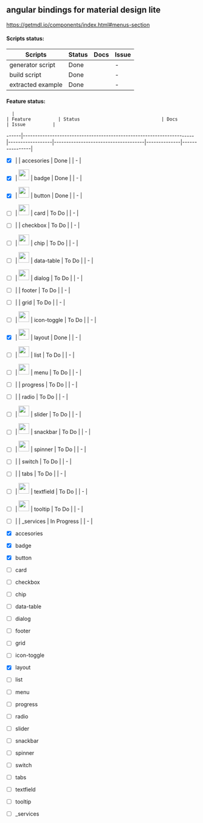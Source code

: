 ## angular bindings for material design lite
https://getmdl.io/components/index.html#menus-section

#### Scripts status:

| Scripts          | Status                              | Docs         | Issue          |
|------------------|-------------------------------------|--------------|----------------|
| generator script |                             Done    |              |              - |
| build script     |                             Done    |              |              - |
| extracted example|                             Done    |              |              - |


#### Feature status:
      |                                                                      | Feature          | Status                              | Docs         | Issue          |
------|----------------------------------------------------------------------|------------------|-------------------------------------|--------------|----------------|
- [x] |                                                                      | accesories       |                             Done    |              |              - |
- [x] | <img src="https://getmdl.io/assets/comp_badges.png" width="28">      | badge            |                             Done    |              |              - |
- [x] | <img src="https://getmdl.io/assets/comp_buttons.png" width="28">     | button           |                             Done    |              |              - |
- [ ] | <img src="https://getmdl.io/assets/comp_cards.png" width="28">       | card             |                            To Do    |              |              - |
- [ ] |                                                                      | checkbox         |                            To Do    |              |              - |
- [ ] | <img src="https://getmdl.io/assets/comp_chips.png" width="28">       | chip             |                            To Do    |              |              - |
- [ ] | <img src="https://getmdl.io/assets/comp_tables.png" width="28">      | data-table       |                            To Do    |              |              - |
- [ ] | <img src="https://getmdl.io/assets/comp_dialog.png" width="28">      | dialog           |                            To Do    |              |              - |
- [ ] |                                                                      | footer           |                            To Do    |              |              - |
- [ ] |                                                                      | grid             |                            To Do    |              |              - |
- [ ] | <img src="https://getmdl.io/assets/comp_toggles.png" width="28">     | icon-toggle      |                            To Do    |              |              - |
- [x] | <img src="https://getmdl.io/assets/comp_layout.png" width="28">      | layout           |                             Done    |              |              - |
- [ ] | <img src="https://getmdl.io/assets/comp_lists.png" width="28">       | list             |                            To Do    |              |              - |
- [ ] | <img src="https://getmdl.io/assets/comp_menus.png" width="28">       | menu             |                            To Do    |              |              - |
- [ ] |                                                                      | progress         |                            To Do    |              |              - |
- [ ] |                                                                      | radio            |                            To Do    |              |              - |
- [ ] | <img src="https://getmdl.io/assets/comp_sliders.png" width="28">     | slider           |                            To Do    |              |              - |
- [ ] | <img src="https://getmdl.io/assets/comp_snackbar.png" width="28">    | snackbar         |                            To Do    |              |              - |
- [ ] | <img src="https://getmdl.io/assets/comp_loading.png" width="28">     | spinner          |                            To Do    |              |              - |
- [ ] |                                                                      | switch           |                            To Do    |              |              - |
- [ ] |                                                                      | tabs             |                            To Do    |              |              - |
- [ ] | <img src="https://getmdl.io/assets/comp_textfields.png" width="28">  | textfield        |                            To Do    |              |              - |
- [ ] | <img src="https://getmdl.io/assets/comp_tooltips.png" width="28">    | tooltip          |                            To Do    |              |              - |
- [ ] |                                                                      | _services        |                        In Progress  |              |              - |


- [x] accesories 
- [x] badge      
- [x] button     
- [ ] card       
- [ ] checkbox   
- [ ] chip       
- [ ] data-table 
- [ ] dialog     
- [ ] footer     
- [ ] grid       
- [ ] icon-toggle
- [x] layout     
- [ ] list       
- [ ] menu       
- [ ] progress   
- [ ] radio      
- [ ] slider     
- [ ] snackbar   
- [ ] spinner    
- [ ] switch     
- [ ] tabs       
- [ ] textfield  
- [ ] tooltip    
- [ ] _services  









